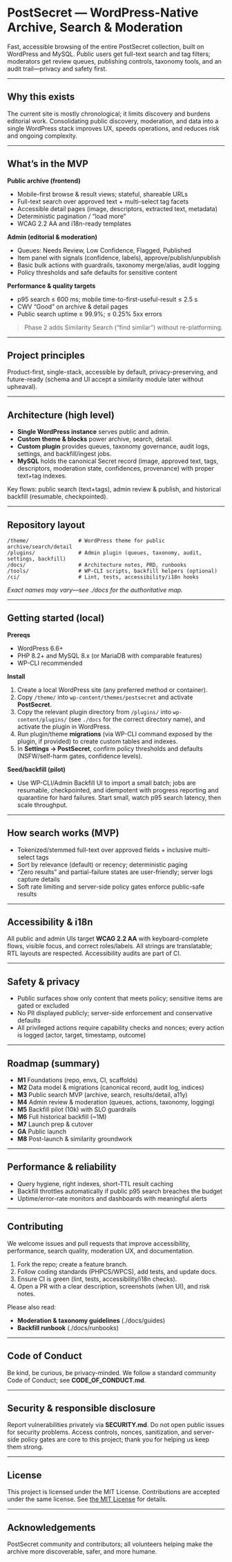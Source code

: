 # PostSecret — WordPress-Native Archive, Search & Moderation

Fast, accessible browsing of the entire PostSecret collection, built on WordPress and MySQL. Public users get full-text search and tag filters; moderators get review queues, publishing controls, taxonomy tools, and an audit trail—privacy and safety first.

---

## Why this exists

The current site is mostly chronological; it limits discovery and burdens editorial work. Consolidating public discovery, moderation, and data into a single WordPress stack improves UX, speeds operations, and reduces risk and ongoing complexity.

---

## What’s in the MVP

**Public archive (frontend)**

* Mobile-first browse & result views; stateful, shareable URLs
* Full-text search over approved text + multi-select tag facets
* Accessible detail pages (image, descriptors, extracted text, metadata)
* Deterministic pagination / “load more”
* WCAG 2.2 AA and i18n-ready templates

**Admin (editorial & moderation)**

* Queues: Needs Review, Low Confidence, Flagged, Published
* Item panel with signals (confidence, labels), approve/publish/unpublish
* Basic bulk actions with guardrails, taxonomy merge/alias, audit logging
* Policy thresholds and safe defaults for sensitive content

**Performance & quality targets**

* p95 search ≤ 600 ms; mobile time-to-first-useful-result ≤ 2.5 s
* CWV “Good” on archive & detail pages
* Public search uptime ≥ 99.9%; ≤ 0.25% 5xx errors

> Phase 2 adds Similarity Search (“find similar”) without re-platforming.

---

## Project principles

Product-first, single-stack, accessible by default, privacy-preserving, and future-ready (schema and UI accept a similarity module later without upheaval).

---

## Architecture (high level)

* **Single WordPress instance** serves public and admin.
* **Custom theme & blocks** power archive, search, detail.
* **Custom plugin** provides queues, taxonomy governance, audit logs, settings, and backfill/ingest jobs.
* **MySQL** holds the canonical Secret record (image, approved text, tags, descriptors, moderation state, confidences, provenance) with proper text+tag indexes.

Key flows: public search (text+tags), admin review & publish, and historical backfill (resumable, checkpointed).

---

## Repository layout

```
/theme/                # WordPress theme for public archive/search/detail
/plugins/              # Admin plugin (queues, taxonomy, audit, settings, backfill)
/docs/                 # Architecture notes, PRD, runbooks
/tools/                # WP-CLI scripts, backfill helpers (optional)
/ci/                   # Lint, tests, accessibility/i18n hooks
```

*Exact names may vary—see ./docs for the authoritative map.*

---

## Getting started (local)

**Prereqs**

* WordPress 6.6+
* PHP 8.2+ and MySQL 8.x (or MariaDB with comparable features)
* WP-CLI recommended

**Install**

1. Create a local WordPress site (any preferred method or container).
2. Copy `/theme/` into `wp-content/themes/postsecret` and activate **PostSecret**.
3. Copy the relevant plugin directory from `/plugins/` into `wp-content/plugins/` (see `./docs` for the correct directory name), and activate the plugin in WordPress.
4. Run plugin/theme **migrations** (via WP-CLI command exposed by the plugin, if provided) to create custom tables and indexes.
5. In **Settings → PostSecret**, confirm policy thresholds and defaults (NSFW/self-harm gates, confidence levels).

**Seed/backfill (pilot)**

* Use WP-CLI/Admin Backfill UI to import a small batch; jobs are resumable, checkpointed, and idempotent with progress reporting and quarantine for hard failures. Start small, watch p95 search latency, then scale throughput.

---

## How search works (MVP)

* Tokenized/stemmed full-text over approved fields + inclusive multi-select tags
* Sort by relevance (default) or recency; deterministic paging
* “Zero results” and partial-failure states are user-friendly; server logs capture details
* Soft rate limiting and server-side policy gates enforce public-safe results

---

## Accessibility & i18n

All public and admin UIs target **WCAG 2.2 AA** with keyboard-complete flows, visible focus, and correct roles/labels. All strings are translatable; RTL layouts are respected. Accessibility audits are part of CI.

---

## Safety & privacy

* Public surfaces show only content that meets policy; sensitive items are gated or excluded
* No PII displayed publicly; server-side enforcement and conservative defaults
* All privileged actions require capability checks and nonces; every action is logged (actor, target, timestamp, outcome)

---

## Roadmap (summary)

* **M1** Foundations (repo, envs, CI, scaffolds)
* **M2** Data model & migrations (canonical record, audit log, indices)
* **M3** Public search MVP (archive, search, results/detail, a11y)
* **M4** Admin review & moderation (queues, actions, taxonomy, logging)
* **M5** Backfill pilot (10k) with SLO guardrails
* **M6** Full historical backfill (~1M)
* **M7** Launch prep & cutover
* **GA** Public launch
* **M8** Post-launch & similarity groundwork

---

## Performance & reliability

* Query hygiene, right indexes, short-TTL result caching
* Backfill throttles automatically if public p95 search breaches the budget
* Uptime/error-rate monitors and dashboards with meaningful alerts

---

## Contributing

We welcome issues and pull requests that improve accessibility, performance, search quality, moderation UX, and documentation.

1. Fork the repo; create a feature branch.
2. Follow coding standards (PHPCS/WPCS), add tests, and update docs.
3. Ensure CI is green (lint, tests, accessibility/i18n checks).
4. Open a PR with a clear description, screenshots (when UI), and risk notes.

Please also read:

* **Moderation & taxonomy guidelines** (./docs/guides)
* **Backfill runbook** (./docs/runbooks)

---

## Code of Conduct

Be kind, be curious, be privacy-minded. We follow a standard community Code of Conduct; see **CODE_OF_CONDUCT.md**.

---

## Security & responsible disclosure

Report vulnerabilities privately via **SECURITY.md**. Do not open public issues for security problems. Access controls, nonces, sanitization, and server-side policy gates are core to this project; thank you for helping us keep them strong.

---

## License

This project is licensed under the MIT License. Contributions are accepted under the same license. See [the MIT License](https://opensource.org/licenses/MIT) for details.

---

## Acknowledgements

PostSecret community and contributors; all volunteers helping make the archive more discoverable, safer, and more humane.
